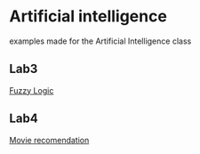 # Artificial intelligence

examples made for the Artificial Intelligence class 

## Lab3
[Fuzzy Logic](https://github.com/GrzegorzFryger/NAI/tree/master/Lab_03)

## Lab4
[Movie recomendation](https://github.com/GrzegorzFryger/NAI/tree/master/Lab_04)
